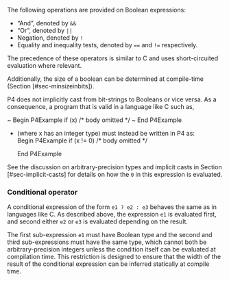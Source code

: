 The following operations are provided on Boolean expressions:

  - “And”, denoted by `&&`
  - “Or”, denoted by `||`
  - Negation, denoted by `!`
  - Equality and inequality tests, denoted by `==` and `!=`
    respectively.

The precedence of these operators is similar to C and uses
short-circuited evaluation where relevant.

Additionally, the size of a boolean can be determined at compile-time
(Section \[\#sec-minsizeinbits\]).

P4 does not implicitly cast from bit-strings to Booleans or vice versa.
As a consequence, a program that is valid in a language like C such as,

\~ Begin P4Example if (x) /\* body omitted \*/ \~ End P4Example

  - (where x has an integer type) must instead be written in P4 as:  
    Begin P4Example if (x \!= 0) /\* body omitted \*/
    
    End P4Example

See the discussion on arbitrary-precision types and implicit casts in
Section \[\#sec-implicit-casts\] for details on how the `0` in this
expression is evaluated.

### Conditional operator

A conditional expression of the form `e1 ? e2 : e3` behaves the same as
in languages like C. As described above, the expression `e1` is
evaluated first, and second either `e2` or `e3` is evaluated depending
on the result.

The first sub-expression `e1` must have Boolean type and the second and
third sub-expressions must have the same type, which cannot both be
arbitrary-precision integers unless the condition itself can be
evaluated at compilation time. This restriction is designed to ensure
that the width of the result of the conditional expression can be
inferred statically at compile time.
